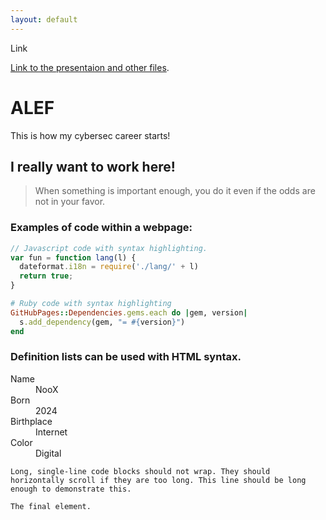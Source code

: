 ```yaml
---
layout: default
---
```


Link 

[Link to the presentaion and other files](localhost/files).


# ALEF

This is how my cybersec career starts!

## I really want to work here!

>
> When something is important enough, you do it even if the odds are not in your favor.
>

### Examples of code within a webpage:

```js
// Javascript code with syntax highlighting.
var fun = function lang(l) {
  dateformat.i18n = require('./lang/' + l)
  return true;
}
```

```ruby
# Ruby code with syntax highlighting
GitHubPages::Dependencies.gems.each do |gem, version|
  s.add_dependency(gem, "= #{version}")
end
```

### Definition lists can be used with HTML syntax.

<dl>
<dt>Name</dt>
<dd>NooX</dd>
<dt>Born</dt>
<dd>2024</dd>
<dt>Birthplace</dt>
<dd>Internet</dd>
<dt>Color</dt>
<dd>Digital</dd>
</dl>

```
Long, single-line code blocks should not wrap. They should horizontally scroll if they are too long. This line should be long enough to demonstrate this.
```

```
The final element.
```
